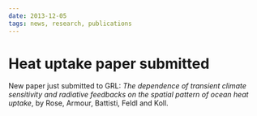 ```yaml
---
date: 2013-12-05
tags: news, research, publications
---
```

# Heat uptake paper submitted

New paper just submitted to GRL: *The dependence of transient climate sensitivity and radiative feedbacks on the spatial pattern of ocean heat uptake*, by Rose, Armour, Battisti, Feldl and Koll.
